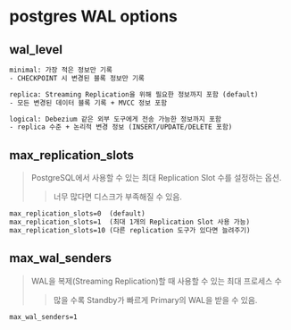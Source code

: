 # postgres WAL options

## wal_level

```txt
minimal: 가장 적은 정보만 기록
- CHECKPOINT 시 변경된 블록 정보만 기록

replica: Streaming Replication을 위해 필요한 정보까지 포함 (default)
- 모든 변경된 데이터 블록 기록 + MVCC 정보 포함

logical: Debezium 같은 외부 도구에게 전송 가능한 정보까지 포함
- replica 수준 + 논리적 변경 정보 (INSERT/UPDATE/DELETE 포함)
```

## max_replication_slots

> PostgreSQL에서 사용할 수 있는 최대 Replication Slot 수를 설정하는 옵션.
>
> > 너무 많다면 디스크가 부족해질 수 있음.

```txt
max_replication_slots=0  (default)
max_replication_slots=1  (최대 1개의 Replication Slot 사용 가능)
max_replication_slots=10 (다른 replication 도구가 있다면 늘려주기)
```

## max_wal_senders

> WAL을 복제(Streaming Replication)할 때 사용할 수 있는 최대 프로세스 수
>
> > 많을 수록 Standby가 빠르게 Primary의 WAL을 받을 수 있음.

```txt
max_wal_senders=1
```

